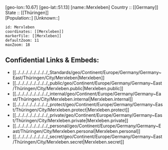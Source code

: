 ﻿---
location: [51.13,10.67] 
mapzoom: [7,12] 
mapmarker: city 
type: City
tags:
- geo/City


SpocWebEntityId: 32432
isDeleted: false
confidential: public

---
[geo-lon::10.67] 
[geo-lat::51.13] 
[name::Merxleben] 
Country :: [[Germany]]  
State :: [[Thüringen]]  
[Population::] 
[Unknown::] 


```leaflet
id: Merxleben
coordinates: [[Merxleben]] 
markerFile: [[Merxleben]] 
defaultZoom: 11 
maxZoom: 18
```


## Confidential Links & Embeds: 
- [[../../../../../../../../_Standards/geo/Continent/Europe/Germany/Germany~East/Thüringen/City/Merxleben|Merxleben]] 
- [[../../../../../../../../_public/geo/Continent/Europe/Germany/Germany~East/Thüringen/City/Merxleben.public|Merxleben.public]] 
- [[../../../../../../../../_internal/geo/Continent/Europe/Germany/Germany~East/Thüringen/City/Merxleben.internal|Merxleben.internal]] 
- [[../../../../../../../../_protect/geo/Continent/Europe/Germany/Germany~East/Thüringen/City/Merxleben.protect|Merxleben.protect]] 
- [[../../../../../../../../_private/geo/Continent/Europe/Germany/Germany~East/Thüringen/City/Merxleben.private|Merxleben.private]] 
- [[../../../../../../../../_personal/geo/Continent/Europe/Germany/Germany~East/Thüringen/City/Merxleben.personal|Merxleben.personal]] 
- [[../../../../../../../../_secret/geo/Continent/Europe/Germany/Germany~East/Thüringen/City/Merxleben.secret|Merxleben.secret]] 
